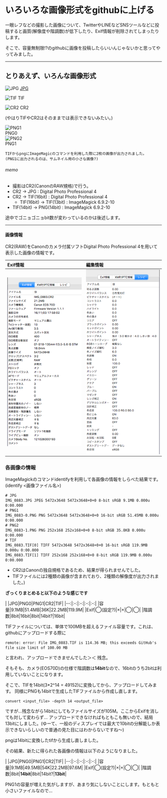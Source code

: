 # いろいろな画像形式をgithubに上げる

一眼レフなどの撮影した画像について、TwitterやLINEなどSNSツールなどに投稿すると画質(解像度や階調数)が低下したり、Exif情報が削除されてしまったりします。

そこで、容量無制限!?のgithubに画像を投稿したらいいんじゃないかと思ってやってみました。

---
## とりあえず、いろんな画像形式

![JPG](./IMG_0883.JPG)
[JPG]()

![TIF](./IMG_0883_13.TIF)
TIF

![CR2](./IMG_0883.CR2)
CR2

(やはりTIFやCR2はそのままでは表示できないみたい。)

![PNG1](./IMG_0883_13-0.png)  
PNG0  
![PNG2](./IMG_0883_13-1.png)  
PNG1

```
TIFからpngにImageMagicのコマンドを利用した際に2枚の画像が出力されました。
(PNG1に出力されるのは、サムネイル用の小さな画像?)
```

###### memo
- 撮影はCR2(CanonのRAW規格)で行う。
- CR2 -> JPG : Digital Photo Professional 4
- CR2 -> TIF(16bit) : Digital Photo Professional 4
  - TIF(16bit) -> TIF(13bit) : ImageMagick 6.9.2-10
- TIF(14bit) -> PNG(14bit) : ImageMagick 6.9.2-10

途中でゴニョゴニョbit数が変わっているのかは後述します。


---
#### 画像情報
CR2(RAW)をCanonのカメラ付属ソフトDigital Photo Professional 4を用いて表示した画像の情報です。

| Exif情報 | 編集情報 |
|:--|:--|
|![Exif](Exif_info.png)|![レシピ](resipi.png)|


### 各画像の情報

ImageMagickのコマンドidentifyを利用して各画像の情報をしらべた結果です。  
(identify <画像ファイル名>)
```
# JPG
IMG_0883.JPG JPEG 5472x3648 5472x3648+0+0 8-bit sRGB 9.1MB 0.000u 0:00.000
# PNG1
IMG_0883-0.PNG PNG 5472x3648 5472x3648+0+0 16-bit sRGB 51.45MB 0.000u 0:00.000
# PNG2
IMG_0883-1.PNG PNG 252x168 252x168+0+0 8-bit sRGB 35.8KB 0.000u 0:00.000
# TIF
IMG_0883.TIF[0] TIFF 5472x3648 5472x3648+0+0 16-bit sRGB 119.9MB 0.000u 0:00.000
IMG_0883.TIF[1] TIFF 252x168 252x168+0+0 8-bit sRGB 119.9MB 0.000u 0:00.000
```
- CR2はCanonの独自規格であるため、結果が得られませんでした。
- TIFファイルには2種類の画像が含まれており、2種類の解像度が出力されました。)


**ざっくりまとめると以下のような感じです**

|  |JPG|PNG0|PNG1|CR2|TIF|
|--:|:-:|:-:|:-:|:-:|
|容量|9.1MB|51.4MB|36K|22.2MB|119.9M|
|Exif|◯(設定?)|×|×|◯|◯|
|階調数|8bit|16bit|8bit|14bit?|16bit|



TIFファイルについては、単体で100MBを超えるファイル容量です。これは、githubにアップロードする際に
```
remote: error: File IMG_0883.TIF is 114.36 MB; this exceeds GitHub's file size limit of 100.00 MB
```
と言われ、アップロードできませんでした＞＜ 残念。

そもそも、カメラ(EOS70D)の仕様で階調数は**14bit**なので、16bitのうち2bitは利用していないことになります。

そこで、TIFを14bit(3*2^14 = 49152)に変換してから、アップロードしてみます。
同様にPNGも14bitで生成したTIFファイルから作成し直します。

```
convert <input_file> -depth 14 <output_file>
```

ですが…残念ながら14bitにしてもファイルサイズが105M。ここからExifを消しても対して変わらず…
アップロードできなければもともこも無いので、結局13bitにしました。(ゆーて、一般のディスプレイでは最大で10bitの分解能しか表示できないらしいので普通の見た目にはわからないですね〜)

pngは14bitに変換したtifから生成し直しました。

その結果、新たに得られた各画像の情報は以下のようになりました。

|  |JPG|PNG0|PNG1|CR2|TIF|
|--:|:-:|:-:|:-:|:-:|
|容量|9.1MB|49.5MB|54K|22.2MB|97.6M|
|Exif|◯(設定?)|×|×|◯|◯|
|階調数|8bit|**14bit**|8bit|14bit?|**13bit**|

PNG1の容量が増えた気がしますが、あまり気にしないことにします。もともと小さいファイルなので…